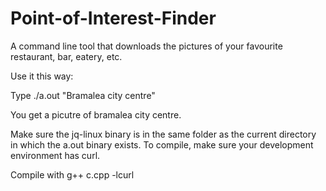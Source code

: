 # Point-of-Interest-Finder
A command line tool that downloads the pictures of your favourite restaurant, bar, eatery, etc.

Use it this way:

Type ./a.out "Bramalea city centre"

You get a picutre of bramalea city centre. 

Make sure the jq-linux binary is in the same folder as the current directory in which the a.out binary exists. To compile, make sure your development environment has curl.

Compile with g++ c.cpp -lcurl
